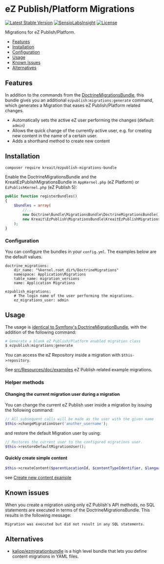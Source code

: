 # eZ Publish/Platform Migrations

[![Latest Stable Version](https://img.shields.io/packagist/v/kreait/ezpublish-migrations-bundle.svg)](https://packagist.org/packages/kreait/ezpublish-migrations-bundle)
[![SensioLabsInsight](https://insight.sensiolabs.com/projects/aa58cc1a-da57-4ced-81f1-55bee80b88e3/mini.png)](https://insight.sensiolabs.com/projects/aa58cc1a-da57-4ced-81f1-55bee80b88e3)
[![License](http://img.shields.io/badge/Licence-MIT-blue.svg)](https://packagist.org/packages/kreait/ezpublish-migrations-bundle)

Migrations for eZ Publish/Platform.

- [Features](#features)
- [Installation](#installation)
- [Configuration](#configuration)
- [Usage](#usage)
- [Known Issues](#known-issues)
- [Alternatives](#alternatives)

## Features

In addition to the commands from the [DoctrineMigrationsBundle](http://symfony.com/doc/current/bundles/DoctrineMigrationsBundle/index.html),
this bundle gives you an additional `ezpublish:migrations:generate` command, which generates a Migration that eases 
eZ Publish/Platform related changes.

- Automatically sets the active eZ user performing the changes (default: `admin`)
- Allows the quick change of the currently active user, e.g. for creating new content in the name of a certain user.
- Adds a shorthand method to create new content

## Installation

```bash
composer require kreait/ezpublish-migrations-bundle
```

Enable the DoctrineMigrationsBundle and the KreaitEzPublishMigrationsBundle
in `AppKernel.php` (eZ Platform) or `EzPublishKernel.php` (eZ Publish 5):

```php
public function registerBundles()
{
    $bundles = array(
        //...
        new Doctrine\Bundle\MigrationsBundle\DoctrineMigrationsBundle(),
        new Kreait\EzPublish\MigrationsBundle\KreaitEzPublishMigrationsBundle(),
    );
}
```

### Configuration

You can configure the bundles in your `config.yml`. The examples below are the default values.

```
doctrine_migrations:
    dir_name: "%kernel.root_dir%/DoctrineMigrations"
    namespace: Application\Migrations
    table_name: migration_versions
    name: Application Migrations

ezpublish_migrations:
    # The login name of the user performing the migrations.
    ez_migrations_user: admin
```

## Usage

The usage is [identical to Symfony's DoctrineMigrationBundle](http://symfony.com/doc/current/bundles/DoctrineMigrationsBundle/index.html),
with the addition of the following command:

```bash
# Generate a blank eZ Publish/Platform enabled migration class
$ ezpublish:migrations:generate
```

You can access the eZ Repository inside a migration with `$this->repository`.

See [src/Resources/doc/examples](src/Resources/doc/examples) eZ Publish related example migrations.

### Helper methods

#### Changing the current migration user during a migration

You can change the current eZ Publish user inside a migration by issuing the following command:

```php
// All subsequent calls will be made as the user with the given name
$this->changeMigrationUser('another_username');
```

and restore the default Migration user by using:

```php
// Restores the current user to the configured migrations user.
$this->restoreDefaultMigrationUser();
```

#### Quickly create simple content

```php
$this->createContent($parentLocationId, $contentTypeIdentifier, $languageCode, array $fields);
```

see [Create new content example](src/Resources/doc/examples/03-create-new-content.md)

## Known issues

When you create a migration using only eZ Publish's API methods, no SQL statements are executed in terms of the
DoctrineMigrationsBundle. This results in the following message:

`Migration was executed but did not result in any SQL statements.`

## Alternatives

- [kaliop/ezmigrationbundle](https://github.com/kaliop-uk/ezmigrationbundle) is a high level bundle that lets you 
  define content migrations in YAML files.